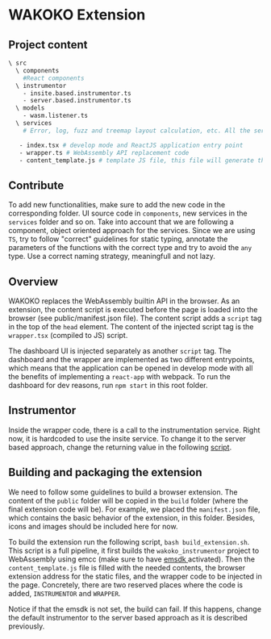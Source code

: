# WAKOKO Extension

## Project content

``` bash
\ src
  \ components
	#React components
  \ instrumentor
	- insite.based.instrumentor.ts
	- server.based.instrumentor.ts
  \ models
	- wasm.listener.ts
  \ services
	# Error, log, fuzz and treemap layout calculation, etc. All the service implementations

   - index.tsx # develop mode and ReactJS application entry point
   - wrapper.ts # WebAssembly API replacement code
   - content_template.js # template JS file, this file will generate the content.js file inside the extension folder structure.
```

## Contribute

To add new functionalities, make sure to add the new code in the corresponding folder. UI source code in `components`, new services in the `services` folder and so on. Take into account that we are following a component, object oriented approach for the services. Since we are using `TS`, try to follow "correct" guidelines for static typing, annotate the parameters of the functions with the correct type and try to avoid the `any` type. Use a correct naming strategy, meaningfull and not lazy.


## Overview

WAKOKO replaces the WebAssembly builtin API in the browser. As an extension, the content script is executed before the page is loaded into the browser (see public/manifest.json file). The content script adds a `script` tag in the top of the `head` element. The content of the injected script tag is the `wrapper.tsx` (compiled to JS) script.

The dashboard UI is injected separately as another `script` tag. The dashboard and the wrapper are implemented as two different entrypoints, which means that the application can be opened in develop mode with all the benefits of implementing a `react-app` with webpack. To run the dashboard for dev reasons, run `npm start` in this root folder.

## Instrumentor

Inside the wrapper code, there is a call to the instrumentation service. Right now, it is hardcoded to use the insite service. To change it to the server based approach, change the returning value in the following [script](src/instrumentor/instrumentor.ts).

## Building and packaging the extension

We need to follow some guidelines to build a browser extension. The content of the `public` folder will be copied in the `build` folder (where the final extension code will be). For example, we placed the `manifest.json` file, which contains the basic behavior of the extension, in this folder. Besides, icons and images should be included here for now.

To build the extension run the following script, `bash build_extension.sh`. This script is a full pipeline, it first builds the `wakoko_instrumentor` project to WebAssembly using emcc (make sure to have [emsdk ](https://emscripten.org/) activated). Then the `content_template.js` file is filled with the needed contents, the browser extension address for the static files, and the wrapper code to be injected in the page. Concretely, there are two reserved places where the code is added, `INSTRUMENTOR` and `WRAPPER`.

Notice if that the emsdk is not set, the build can fail. If this happens, change the default instrumentor to the server based approach as it is described previously.